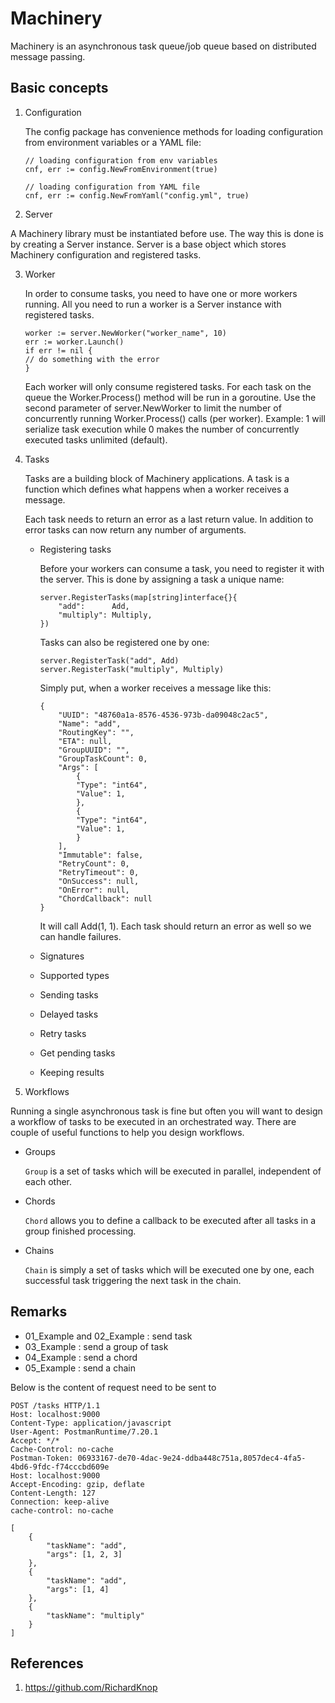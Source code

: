 # Machinery

Machinery is an asynchronous task queue/job queue based on distributed message passing.

## Basic concepts

1. Configuration

    The config package has convenience methods for loading configuration from environment variables or a YAML file:

    ```
    // loading configuration from env variables
    cnf, err := config.NewFromEnvironment(true)

    // loading configuration from YAML file
    cnf, err := config.NewFromYaml("config.yml", true)
    ```

2. Server

A Machinery library must be instantiated before use. The way this is done is by creating a Server instance. Server is a base object which stores Machinery configuration and registered tasks.

3. Worker

    In order to consume tasks, you need to have one or more workers running. All you need to run a worker is a Server instance with registered tasks.

    ```
    worker := server.NewWorker("worker_name", 10)
    err := worker.Launch()
    if err != nil {
    // do something with the error
    }
    ```

    Each worker will only consume registered tasks. For each task on the queue the Worker.Process() method will be run in a goroutine. Use the second parameter of server.NewWorker to limit the number of concurrently running Worker.Process() calls (per worker). Example: 1 will serialize task execution while 0 makes the number of concurrently executed tasks unlimited (default).

4. Tasks

    Tasks are a building block of Machinery applications. A task is a function which defines what happens when a worker receives a message.

    Each task needs to return an error as a last return value. In addition to error tasks can now return any number of arguments.

    - Registering tasks

        Before your workers can consume a task, you need to register it with the server. This is done by assigning a task a unique name:

        ```
        server.RegisterTasks(map[string]interface{}{
            "add":      Add,
            "multiply": Multiply,
        })
        ```

        Tasks can also be registered one by one:

        ```
        server.RegisterTask("add", Add)
        server.RegisterTask("multiply", Multiply)
        ```

        Simply put, when a worker receives a message like this:

        ```
        {
            "UUID": "48760a1a-8576-4536-973b-da09048c2ac5",
            "Name": "add",
            "RoutingKey": "",
            "ETA": null,
            "GroupUUID": "",
            "GroupTaskCount": 0,
            "Args": [
                {
                "Type": "int64",
                "Value": 1,
                },
                {
                "Type": "int64",
                "Value": 1,
                }
            ],
            "Immutable": false,
            "RetryCount": 0,
            "RetryTimeout": 0,
            "OnSuccess": null,
            "OnError": null,
            "ChordCallback": null
        }
        ```

        It will call Add(1, 1). Each task should return an error as well so we can handle failures.

    - Signatures
    - Supported types
    - Sending tasks
    - Delayed tasks
    - Retry tasks
    - Get pending tasks
    - Keeping results

5. Workflows

Running a single asynchronous task is fine but often you will want to design a workflow of tasks to be executed in an orchestrated way. There are couple of useful functions to help you design workflows.

- Groups

    `Group` is a set of tasks which will be executed in parallel, independent of each other.

- Chords

    `Chord` allows you to define a callback to be executed after all tasks in a group finished processing.

- Chains

    `Chain` is simply a set of tasks which will be executed one by one, each successful task triggering the next task in the chain.

## Remarks
- 01_Example and 02_Example : send task
- 03_Example : send a group of task
- 04_Example : send a chord
- 05_Example : send a chain

Below is the content of request need to be sent to 

```
POST /tasks HTTP/1.1
Host: localhost:9000
Content-Type: application/javascript
User-Agent: PostmanRuntime/7.20.1
Accept: */*
Cache-Control: no-cache
Postman-Token: 06933167-de70-4dac-9e24-ddba448c751a,8057dec4-4fa5-4bd6-9fdc-f74cccbd609e
Host: localhost:9000
Accept-Encoding: gzip, deflate
Content-Length: 127
Connection: keep-alive
cache-control: no-cache

[
	{
		"taskName": "add",
		"args": [1, 2, 3]
	},
	{
		"taskName": "add",
		"args": [1, 4]
	},
	{
		"taskName": "multiply"
	}
]
```

## References

1. https://github.com/RichardKnop
